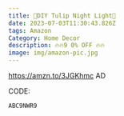 ```yaml
---
title: 🌟DIY Tulip Night Light🌟
date: 2023-07-03T11:30:43.826Z
tags: Amazon
Category: Home Decor
description: 🔥🔥9 0% OFF 🔥🔥
image: img/amazon-pic.jpg
---
```


https://amzn.to/3JGKhmc
AD

C﻿ODE: <pre><code class="language-js" data-prismjs-copy="Click to Copy">ABC9NWR9</code></pre>
